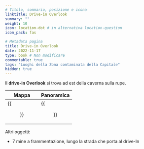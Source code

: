 ```yaml
---
# Titolo, sommario, posizione e icona
linktitle: Drive-in Overlook
summary: ""
weight: 10
icon: location-dot # in alternativa location-question
icon_pack: fas

# Metadata pagina
title: Drive-in Overlook
date: 2022-11-17
type: book # Non modificare
commentable: true
tags: "Luoghi della Zona contaminata della Capitale"
hidden: true
---
```


<div class="fo3">


Il **drive-in Overlook** si trova ad est della caverna sulla rupe.

| Mappa                                   | Panoramica                                    |
| --------------------------------------- | --------------------------------------------- |
| {{<figure src="fo3/Overlook_DI_loc.webp">}} | {{<figure src="fo3/The_Overlook_Drive-In.webp">}} |


Altri oggetti:
- 7 mine a frammentazione, lungo la strada che porta al drive-In

</div>